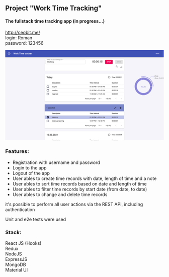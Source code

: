 ## Project "Work Time Tracking"



#### The fullstack time tracking app (in progress...)

http://ceobit.me/  
login: Roman  
password: 123456  


<img src="./_frontend/src/images/img.png" alt="screen">

### Features:

<ul>
<li>Registration with username and password</li>
<li>Login to the app</li>
<li>Logout of the app</li>
<li>User ables to create time records with date, length of time and a note</li>
<li>User ables to sort time records based on date and length of time</li>
<li>User ables to filter time records by start date (from date, to date)</li>
<li>User ables to change and delete time records</li>
</ul>

it's possible to perform all user actions via the REST API, including authentication  

Unit and e2e tests were used

### Stack:
React JS (Hooks)  
Redux  
NodeJS  
ExpressJS  
MongoDB  
Material UI  

